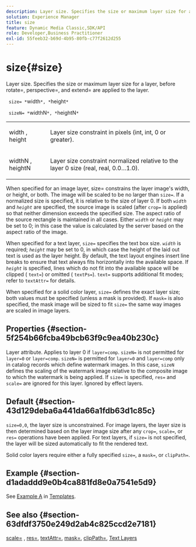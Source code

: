 ```yaml
---
description: Layer size. Specifies the size or maximum layer size for a layer, before rotate=, perspective=, and extend= are applied to the layer.
solution: Experience Manager
title: size
feature: Dynamic Media Classic,SDK/API
role: Developer,Business Practitioner
exl-id: 55feeb32-b69d-4b95-80fb-c77f2612d255
---
```

# size{#size}

Layer size. Specifies the size or maximum layer size for a layer, before rotate=, perspective=, and extend= are applied to the layer.

 ` size= *`width`*, *`height`*`

` sizeN= *`widthN`*, *`heightN`*`

<table id="simpletable_FBE17D736F93485AA0053BF447B4CC9F"> 
 <tr class="strow"> 
  <td class="stentry"> <p> <span class="codeph"> <span class="varname"> width </span>, <span class="varname"> height </span> </span> </p> </td> 
  <td class="stentry"> <p>Layer size constraint in pixels (int, int, 0 or greater). </p> </td> 
 </tr> 
 <tr class="strow"> 
  <td class="stentry"> <p> <span class="codeph"> <span class="varname"> widthN </span>, <span class="varname"> heightN </span> </span> </p> </td> 
  <td class="stentry"> <p>Layer size constraint normalized relative to the layer 0 size (real, real, 0.0…1.0). </p> </td> 
 </tr> 
</table>

When specified for an image layer, size= constrains the layer image's width, or height, or both. The image will be scaled to be no larger than `size=`. If a normalized size is specified, it is relative to the size of layer 0. If both *`width`* and *`height`* are specified, the source image is scaled (after `crop=` is applied) so that neither dimension exceeds the specified size. The aspect ratio of the source rectangle is maintained in all cases. Either *`width`* or *`height`* may be set to 0; in this case the value is calculated by the server based on the aspect ratio of the image.

When specified for a text layer, `size=` specifies the text box size. *`width`* is required; *`height`* may be set to 0, in which case the height of the laid out text is used as the layer height. By default, the text layout engines insert line breaks to ensure that text always fits horizontally into the available space. If *`height`* is specified, lines which do not fit into the available space will be clipped ( `text=`) or omitted ( `textPs=`). `text=` supports additional fit modes; refer to `textAttr=` for details.

When specified for a solid color layer, `size=` defines the exact layer size; both values must be specified (unless a mask is provided). If `mask=` is also specified, the mask image will be sized to fit `size=` the same way images are scaled in image layers.

## Properties {#section-5f254b66fcba49bcb63f9c9ea40b230c}

Layer attribute. Applies to layer 0 if `layer=comp`. `sizeN=` is not permitted for `layer=0` or `layer=comp`. `sizeN=` is permitted for `layer=0` and `layer=comp` only in catalog records which define watermark images. In this case, `sizeN` defines the scaling of the watermark image relative to the composite image to which the watermark is being applied. If `size=` is specified, `res=` and `scale=` are ignored for this layer. Ignored by effect layers.

## Default {#section-43d129deba6a441da66a1fdb63d1c85c}

`size=0,0`, the layer size is unconstrained. For image layers, the layer size is then determined based on the layer image size after any `crop=`, `scale=`, or `res=` operations have been applied. For text layers, if `size=` is not specified, the layer will be sized automatically to fit the rendered text.

Solid color layers require either a fully specified `size=`, a `mask=`, or `clipPath=`.

## Example {#section-d1adaddd9e0b4ca881fd8e0a7541e5d9}

See [Example A](../../../../../is-api/http-ref/image-serving-api-ref/c-http-protocol-reference/c-templates/r-example-a.md#reference-c78ea82e8a1646738e764fa6685dfbac) in [Templates](../../../../../is-api/http-ref/image-serving-api-ref/c-http-protocol-reference/c-templates/c-templates.md#concept-3cd2d2adae0e41b2979b9640244d4d3e).

## See also {#section-63dfdf3750e249d2ab4c825ccd2e7181}

[scale=](../../../../../is-api/http-ref/image-serving-api-ref/c-http-protocol-reference/c-command-reference/r-is-http-scale.md#reference-098c30cea1764f189e6f7c7e400cc065) , [res=](../../../../../is-api/http-ref/image-serving-api-ref/c-http-protocol-reference/c-command-reference/r-res.md#reference-3d6fe416801148dea0f786f2b5169e55), [textAttr=](../../../../../is-api/http-ref/image-serving-api-ref/c-http-protocol-reference/c-command-reference/r-textattr.md#reference-ff00484fa3244286abeff34911f7ec0d), [mask=](../../../../../is-api/http-ref/image-serving-api-ref/c-http-protocol-reference/c-command-reference/r-mask.md#reference-922254e027404fb890b850e2723ee06e), [clipPath=](../../../../../is-api/http-ref/image-serving-api-ref/c-http-protocol-reference/c-command-reference/r-clippath.md#reference-8139b1b52dc54749b51b109521ddf83d), [Text Layers](../../../../../is-api/http-ref/image-serving-api-ref/c-http-protocol-reference/c-text-formatting/r-text-layers.md#reference-47e78cfb18134db5ab09e17af14a6a8f)
